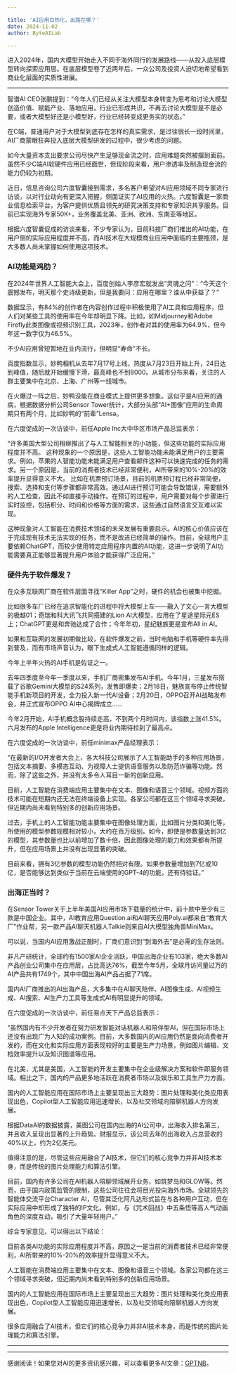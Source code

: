 ```yaml
---

title: 'AI应用白热化，出路在哪？'
date: 2024-11-02
author: ByteAILab

---
```


进入2024年，国内大模型开始走入不同于海外同行的发展路线——从投入底层模型转向探索应用层。在底层模型卷了近两年后，一众公司及投资人迫切地希望看到商业化层面的实质性进展。

---


智谱AI CEO张鹏提到：“今年人们已经从关注大模型本身转变为思考和讨论大模型创造价值、赋能产业、落地应用，行业已形成共识，不再去讨论大模型是不是必要，或者大模型好还是小模型好，行业已经转变成更务实的状态。”

在C端，普通用户对于大模型到底存在怎样的真实需求，是过往很长一段时间里，AI厂商蒙眼狂奔投入底层大模型研发的过程中，很少考虑的问题。

如今大量资本支出要求公司尽快产生足够现金流之时，应用难题突然被摆到面前。虽然不少C端AI软硬件应用已经面世，但现阶段来看，用户渗透率及制造现金流的能力仍较为初期。

近日，信息咨询公司六度智囊接到需求，多名客户希望对AI应用领域不同专家进行访谈，以对行业动向有更深入把握，侧面证实了AI应用的火热。六度智囊是一家商业信息检索平台，为客户提供优质且领先的研究决策支持和专家知识共享服务。目前已实现海外专家50K+，业务覆盖北美、亚洲、欧洲、东南亚等地区。

根据六度智囊促成的访谈来看，不少专家认为，目前科技厂商们推出的AI功能，在用户侧的实际应用程度并不高，而AI技术在大规模商业应用中面临的主要瓶颈，是大多数人尚未掌握如何使用这项技术。

### AI功能是鸡肋？

在2024年世界人工智能大会上，百度创始人李彦宏就发出“灵魂之问”：“今天这个震撼发布，明天那个史诗级更新，但是我要问：应用在哪里？谁从中获益了？”

数据显示，有84%的创作者在内容创作过程中积极使用了AI工具和应用程序，但人们对某些工具的使用率在今年却明显下降。比如，如Midjourney和Adobe Firefly此类图像或视频识别工具，2023年，创作者对其的使用率为64.9%，但今年这一数字仅为46.5%。

不少AI应用曾短暂地在业内流行，但明显“寿命”不长。

百度指数显示，妙鸭相机从去年7月17号上线，热度从7月23日开始上升，24日达到峰值，随后就开始缓慢下滑，最高峰也不到8000。从城市分布来看，关注的人群主要集中在北京、上海、广州等一线城市。

在火爆过一阵之后，妙鸭没能在商业模式上提供更多想象。这似乎是AI应用的通病，根据数据分析公司Sensor Tower统计，大部分头部“AI+图像”应用的生命周期只有两个月，比如妙鸭的“前辈”Lensa。

在六度促成的一次访谈中，前任Apple Inc大中华区市场产品总监表示：

“许多美国大型公司相继推出了与人工智能相关的小功能，但这些功能的实际应用程度并不高。
这种现象的一个原因是，这些人工智能功能未能满足用户的主要需求。例如，苹果的人智能功能未能满足用户查看邮件这种可以快速完成的任务的需求。另一个原因是，当前的消费者技术已经非常便利，AI所带来的10%-20%的效率提升显得意义不大。 
比如在机票预订场景，目前的机票预订程已经非常简便，搜索、选择和支付等步骤都非常高效。通过AI进行预订可能会导致错误，需要额外的人工检查，因此不如直接手动操作。在预订的过程中，用户需要对每个步骤进行实时监控，包括积分、时间和价格等方面的需求，这些通过自然语言交互难以实现。

这种现象对人工智能在消费技术领域的未来发展有重要启示。AI的核心价值应该在于完成现有技术无法实现的任务，而不是改进已经简单的操作。目前，全球用户主要依赖ChatGPT，而较少使用特定应用程序内置的AI功能，这进一步说明了AI功能需要真正能够显著提升用户体验才能获得广泛应用。”

### 硬件先于软件爆发？

在众多互联网厂商在软件层面寻找“Killer App”之时，硬件的机会也被集中挖掘。

比如很多车厂已经在追求智能化的进程中将大模型上车——融入了文心一言大模型的极越01；奇瑞和科大讯飞共同搭建的Lion AI大模型，应用在了星途星际元ES上；ChatGPT更是和奔驰达成了合作；今年年初，星纪魅族更是宣布All in AI。

如果和互联网的发展初期做比较，在软件爆发之前，当时电脑和手机等硬件率先得到普及，而有市场声音认为，眼下生成式人工智能遵循同样的逻辑。

今年上半年火热的AI手机是佐证之一。

去年四季度至今年一季度以来，手机厂商密集发布AI手机。今年1月，三星发布搭载了谷歌Gemini大模型的S24系列，发售即爆卖；2月18日，魅族宣布停止传统智能手机新项目的开发，全力投入新一代AI设备；2月20日，OPPO召开AI战略发布会，并正式宣布OPPO AI中心揭牌成立……

今年2月开始，AI手机概念股持续走高，不到两个月时间内，该指数上涨41.5%。六月发布的Apple Intelligence更是将业内期待拉到了最高点。

在六度促成的一次访谈中，前任minimax产品经理表示：

“在最新的I/O开发者大会上，各大科技公司展示了人工智能助手的多种应用场景，包括文本摘要、多模态互动、为视障人士提供语音服务以及防范诈骗等功能。然而，除了这些之外，并没有太多令人耳目一新的创新应用。

目前，人工智能在消费端应用主要集中在文本、图像和语音三个领域。视频方面的技术可能在短期内还无法在终端设备上实现。各家公司都在这三个领域寻求突破，但近期内尚未看到特别多的创新应用场景。 

过去，手机上的人工智能功能主要集中在图像处理方面，比如图片分类和美化等，所使用的模型参数规模相对较小，大约在百万级别。如今，即使是参数量达到3亿的模型，其参数量也比以前增加了数十倍，因此图像处理的能力和效果都有所提升，但在应用场景上并没有出现显著的突破。

目前来看，拥有3亿参数的模型功能仍然相对有限。如果参数量增加到7亿或10亿，是否能够达到类似于当前在云端使用的GPT-4的功能，还有待验证。”

### 出海正当时？

在Sensor Tower关于上半年美国AI应用市场下载量的统计中，前十款中至少有三款是中国企业。其中，AI教育应用Question.ai和AI聊天应用Poly.ai都来自“教育大厂”作业帮，另一款产品AI聊天机器人Talkie则来自AI大模型独角兽MiniMax。

可以说，当国内AI应用激战正酣时，厂商们意识到“到海外去”是必需的生存法则。

非凡产研统计，全球约有1500家AI企业活跃，中国出海企业有103家，绝大多数AI产品创业公司集中在应用层，占比高达76%，截至今年5月，全球月访问量过万的AI产品共有1749个，其中中国出海AI产品占据了71席。

国内AI厂商推出的AI出海产品，大多集中在AI聊天陪伴、AI图像生成、AI视频生成、AI搜索、AI生产力工具等生成式AI有明显提升的领域。

在六度促成的一次访谈中，前任易点天下产品总监表示：

“虽然国内有不少开发者在努力研发智能对话机器人和陪伴型AI，但在国际市场上还没有出现广为人知的成功案例。目前，大多数国内的AI应用仍然是面向消费者开发的，而在文化和实际应用方面表现较好的主要是生产力场景，例如图片编辑、文档效率提升以及知识图谱等应用。

在北美，尤其是美国，人工智能的开发主要集中在企业级解决方案和软件即服务领域。相比之下，国内的产品更多地活跃在消费者市场以及娱乐和工具生产力方面。 

国内的人工智能应用在国际市场上主要呈现出三大趋势：图片处理和美化类应用表现出色，Copilot型人工智能应用迅速增长，以及社交领域向陪聊机器人方向发展。

根据DataAI的数据披露，美图公司在国内出海的AI公司中，出海收入排名第三，并且收入呈现出显著的上升趋势。财报显示，该公司去年的出海收入占总营收的40%以上，约为2亿美元。

值得注意的是，尽管这些应用融合了AI技术，但它们的核心竞争力并非AI技术本身，而是传统的图片处理能力和算法引擎。 

目前，国内有许多公司在AI机器人陪聊领域展开业务，如筑梦岛和GLOW等。然而，由于国内政策监管的限制，这些公司往往会将目光投向海外市场。全球领先的智能体交流平台Character AI，尽管其泛化阿凡达形式旨在与各种用户互动，但在实际应用中却形成了独特的IP文化。例如，与《咒术回战》中五条悟等高人气动画角色的深度互动，吸引了大量年轻用户。”

综合专家意见，可以得出以下结论：

目前各类AI功能的实际应用程度并不高，原因之一是当前的消费者技术已经非常便利，AI所带来的10%-20%的效率提升显得意义不大。 

人工智能在消费端应用主要集中在文本、图像和语音三个领域。各家公司都在这三个领域寻求突破，但近期内尚未看到特别多的创新应用场景。 

国内的人工智能应用在国际市场上主要呈现出三大趋势：图片处理和美化类应用表现出色，Copilot型人工智能应用迅速增长，以及社交领域向陪聊机器人方向发展。

很多应用融合了AI技术，但它们的核心竞争力并非AI技术本身，而是传统的图片处理能力和算法引擎。 

---
---
感谢阅读！如果您对AI的更多资讯感兴趣，可以查看更多AI文章：[GPTNB](https://gptnb.com)。